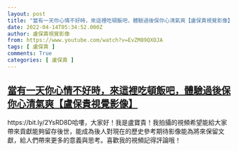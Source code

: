 ```yaml
---
layout: post
title: "當有一天你心情不好時，來這裡吃頓飯吧，體驗過後保你心清氣爽【盧保貴視覺影像】"
date: 2022-04-14T05:34:52.000Z
author: 盧保貴視覺影像
from: https://www.youtube.com/watch?v=EvZM89QXOJA
tags: [ 盧保貴 ]
comments: True
categories: [ 盧保貴 ]
---
```

<!--1649914492000-->
[當有一天你心情不好時，來這裡吃頓飯吧，體驗過後保你心清氣爽【盧保貴視覺影像】](https://www.youtube.com/watch?v=EvZM89QXOJA)
------

<div>
https://bit.ly/2YsRD8D哈嘍，大家好！我是盧寶貴！我拍攝的視頻希望能給大家帶來貢獻能夠留存後世，能成為後人對現在的歷史參考期待影像能為將來保留文獻，給人們帶來更多的意義與思考。喜歡我的視頻記得評論哦！
</div>
